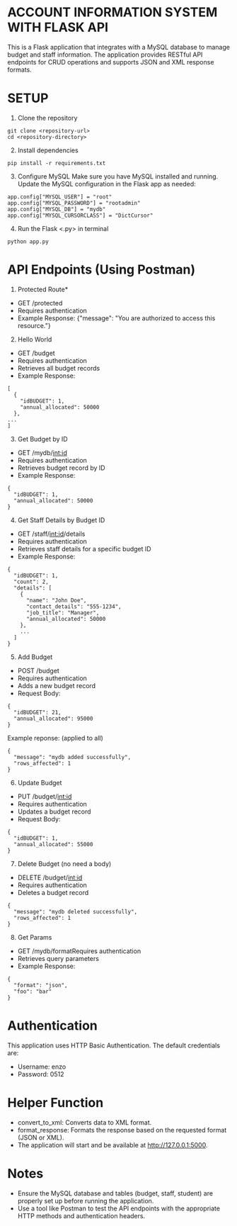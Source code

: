 # ACCOUNT INFORMATION SYSTEM WITH FLASK API 

This is a Flask application that integrates with a MySQL database to manage budget and staff information. The application provides RESTful API endpoints for CRUD operations and supports JSON and XML response formats.


# SETUP
1. Clone the repository
```
git clone <repository-url>
cd <repository-directory>
```

2. Install dependencies
```
pip install -r requirements.txt
```

3. Configure MySQL
Make sure you have MySQL installed and running. Update the MySQL configuration in the Flask app as needed:
```
app.config["MYSQL_USER"] = "root"
app.config["MYSQL_PASSWORD"] = "rootadmin"
app.config["MYSQL_DB"] = "mydb"
app.config["MYSQL_CURSORCLASS"] = "DictCursor"
```

4. Run the Flask <.py> in terminal
```
python app.py
```

# API Endpoints (Using Postman)
1. Protected Route*
* GET /protected
* Requires authentication
* Example Response: {"message": "You are authorized to access this resource."}

2. Hello World
* GET /budget
* Requires authentication
* Retrieves all budget records
* Example Response:
```
[
  {
    "idBUDGET": 1,
    "annual_allocated": 50000
  },
...
]
```

3. Get Budget by ID
* GET /mydb/<int:id>
* Requires authentication
* Retrieves budget record by ID
* Example Response:
```
{
  "idBUDGET": 1,
  "annual_allocated": 50000
}
```

4. Get Staff Details by Budget ID
* GET /staff/<int:id>/details
* Requires authentication
* Retrieves staff details for a specific budget ID
* Example Response:
```
{
  "idBUDGET": 1,
  "count": 2,
  "details": [
    {
      "name": "John Doe",
      "contact_details": "555-1234",
      "job_title": "Manager",
      "annual_allocated": 50000
    },
    ...
  ]
}
```

5. Add Budget
* POST /budget
* Requires authentication
* Adds a new budget record
* Request Body:
```
{
  "idBUDGET": 21,
  "annual_allocated": 95000
}
```
Example reponse: (applied to all)
```
{
  "message": "mydb added successfully",
  "rows_affected": 1
}
```

6. Update Budget
* PUT /budget/<int:id>
* Requires authentication
* Updates a budget record
* Request Body:
```
{
  "idBUDGET": 1,
  "annual_allocated": 55000
}
```

7. Delete Budget (no need a body)
* DELETE /budget/<int:id>
* Requires authentication
* Deletes a budget record
```
{
  "message": "mydb deleted successfully",
  "rows_affected": 1
}
```

8. Get Params
* GET /mydb/formatRequires authentication
* Retrieves query parameters
* Example Response:
```
{
  "format": "json",
  "foo": "bar"
}
```

# Authentication
This application uses HTTP Basic Authentication. The default credentials are:
* Username: enzo
* Password: 0512

# Helper Function
* convert_to_xml: Converts data to XML format.
* format_response: Formats the response based on the requested format (JSON or XML).
* The application will start and be available at http://127.0.0.1:5000.

# Notes
* Ensure the MySQL database and tables (budget, staff, student) are properly set up before running the application.
* Use a tool like Postman to test the API endpoints with the appropriate HTTP methods and authentication headers.
